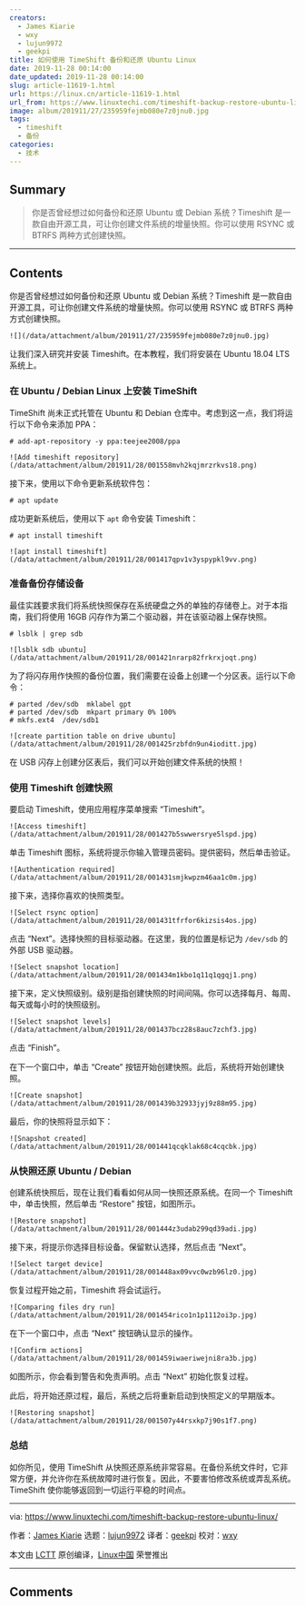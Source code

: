```yaml
---
creators:
  - James Kiarie
  - wxy
  - lujun9972
  - geekpi
title: 如何使用 TimeShift 备份和还原 Ubuntu Linux
date: 2019-11-28 00:14:00
date_updated: 2019-11-28 00:14:00
slug: article-11619-1.html
url: https://linux.cn/article-11619-1.html
url_from: https://www.linuxtechi.com/timeshift-backup-restore-ubuntu-linux/
image: album/201911/27/235959fejmb080e7z0jnu0.jpg
tags:
  - timeshift
  - 备份
categories:
  - 技术
---
```


## Summary

> 你是否曾经想过如何备份和还原 Ubuntu 或 Debian 系统？Timeshift 是一款自由开源工具，可让你创建文件系统的增量快照。你可以使用 RSYNC 或 BTRFS 两种方式创建快照。

***

<!-- more -->

## Contents

你是否曾经想过如何备份和还原 Ubuntu 或 Debian 系统？Timeshift 是一款自由开源工具，可让你创建文件系统的增量快照。你可以使用 RSYNC 或 BTRFS 两种方式创建快照。

`![](/data/attachment/album/201911/27/235959fejmb080e7z0jnu0.jpg)`

让我们深入研究并安装 Timeshift。在本教程，我们将安装在 Ubuntu 18.04 LTS 系统上。

### 在 Ubuntu / Debian Linux 上安装 TimeShift

TimeShift 尚未正式托管在 Ubuntu 和 Debian 仓库中。考虑到这一点，我们将运行以下命令来添加 PPA：

```shell
# add-apt-repository -y ppa:teejee2008/ppa
```

`![Add timeshift repository](/data/attachment/album/201911/28/001558mvh2kqjmrzrkvs18.png)`

接下来，使用以下命令更新系统软件包：

```shell
# apt update
```

成功更新系统后，使用以下 `apt` 命令安装 Timeshift：

```shell
# apt install timeshift
```

`![apt install timeshift](/data/attachment/album/201911/28/001417qpv1v3yspypkl9vv.png)`

### 准备备份存储设备

最佳实践要求我们将系统快照保存在系统硬盘之外的单独的存储卷上。对于本指南，我们将使用 16GB 闪存作为第二个驱动器，并在该驱动器上保存快照。

```shell
# lsblk | grep sdb
```

`![lsblk sdb ubuntu](/data/attachment/album/201911/28/001421nrarp82frkrxjoqt.png)`

为了将闪存用作快照的备份位置，我们需要在设备上创建一个分区表。运行以下命令：

```shell
# parted /dev/sdb  mklabel gpt
# parted /dev/sdb  mkpart primary 0% 100%
# mkfs.ext4  /dev/sdb1
```

`![create partition table on drive ubuntu](/data/attachment/album/201911/28/001425rzbfdn9un4ioditt.jpg)`

在 USB 闪存上创建分区表后，我们可以开始创建文件系统的快照！

### 使用 Timeshift 创建快照

要启动 Timeshift，使用应用程序菜单搜索 “Timeshift”。

`![Access timeshift](/data/attachment/album/201911/28/001427b5swwersrye5lspd.jpg)`

单击 Timeshift 图标，系统将提示你输入管理员密码。提供密码，然后单击验证。

`![Authentication required](/data/attachment/album/201911/28/001431smjkwpzm46aa1c0m.jpg)`

接下来，选择你喜欢的快照类型。

`![Select rsync option](/data/attachment/album/201911/28/001431tfrfor6kizsis4os.jpg)`

点击 “Next”。选择快照的目标驱动器。在这里，我的位置是标记为 `/dev/sdb` 的外部 USB 驱动器。

`![Select snapshot location](/data/attachment/album/201911/28/001434m1kbo1q11q1qgqj1.png)`

接下来，定义快照级别。级别是指创建快照的时间间隔。你可以选择每月、每周、每天或每小时的快照级别。

`![Select snapshot levels](/data/attachment/album/201911/28/001437bcz28s8auc7zchf3.jpg)`

点击 “Finish”。

在下一个窗口中，单击 “Create” 按钮开始创建快照。此后，系统将开始创建快照。

`![Create snapshot](/data/attachment/album/201911/28/001439b32933jyj9z88m95.jpg)`

最后，你的快照将显示如下：

`![Snapshot created](/data/attachment/album/201911/28/001441qcqklak68c4cqcbk.jpg)`

### 从快照还原 Ubuntu / Debian

创建系统快照后，现在让我们看看如何从同一快照还原系统。在同一个 Timeshift 中，单击快照，然后单击 “Restore” 按钮，如图所示。

`![Restore snapshot](/data/attachment/album/201911/28/001444z3udab299qd39adi.jpg)`

接下来，将提示你选择目标设备。保留默认选择，然后点击 “Next”。

`![Select target device](/data/attachment/album/201911/28/001448ax09vvc0wzb96lz0.jpg)`

恢复过程开始之前，Timeshift 将会试运行。

`![Comparing files dry run](/data/attachment/album/201911/28/001454rico1n1p1112oi3p.jpg)`

在下一个窗口中，点击 “Next” 按钮确认显示的操作。

`![Confirm actions](/data/attachment/album/201911/28/001459iwaeriwejni8ra3b.jpg)`

如图所示，你会看到警告和免责声明。点击 “Next” 初始化恢复过程。

此后，将开始还原过程，最后，系统之后将重新启动到快照定义的早期版本。

`![Restoring snapshot](/data/attachment/album/201911/28/001507y44rsxkp7j90s1f7.png)`

### 总结

如你所见，使用 TimeShift 从快照还原系统非常容易。在备份系统文件时，它非常方便，并允许你在系统故障时进行恢复。因此，不要害怕修改系统或弄乱系统。TimeShift 使你能够返回到一切运行平稳的时间点。

---

via: <https://www.linuxtechi.com/timeshift-backup-restore-ubuntu-linux/>

作者：[James Kiarie](https://www.linuxtechi.com/author/james/) 选题：[lujun9972](https://github.com/lujun9972) 译者：[geekpi](https://github.com/geekpi) 校对：[wxy](https://github.com/wxy)

本文由 [LCTT](https://github.com/LCTT/TranslateProject) 原创编译，[Linux中国](https://linux.cn/) 荣誉推出

***

## Comments
